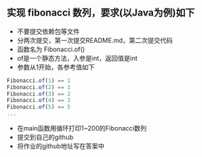 ## 实现 fibonacci 数列，要求(以Java为例)如下
* 不要提交依赖包等文件
* 分两次提交，第一次提交README.md，第二次提交代码
* 函数名为 Fibonacci.of()
* of是一个静态方法，入参是int，返回值是int
* 参数从1开始，各参考值如下

```javascript
Fibonacci.of(1) == 1 
Fibonacci.of(2) == 1
Fibonacci.of(3) == 2
Fibonacci.of(4) == 3
Fibonacci.of(5) == 5
...
```

* 在main函数用循环打印1~200的Fibonacci数列
* 提交到自己的github
* 将作业的github地址写在答案中